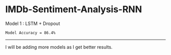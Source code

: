 # IMDb-Sentiment-Analysis-RNN

Model 1 : LSTM + Dropout

`Model Accuracy = 86.4%`

------

I will be adding more models as I get better results.
